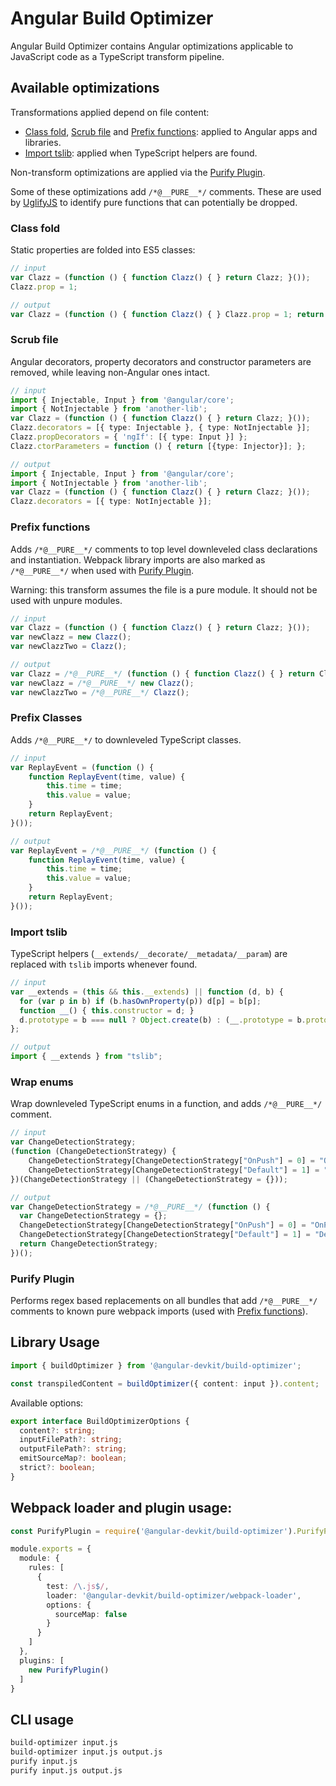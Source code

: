 # Angular Build Optimizer

Angular Build Optimizer contains Angular optimizations applicable to JavaScript code as a TypeScript transform pipeline.


## Available optimizations

Transformations applied depend on file content:

- [Class fold](#class-fold), [Scrub file](#scrub-file) and [Prefix functions](#prefix-functions): applied to Angular apps and libraries.
- [Import tslib](#import-tslib): applied when TypeScript helpers are found.

Non-transform optimizations are applied via the [Purify Plugin](#purify-plugin).

Some of these optimizations add `/*@__PURE__*/` comments.
These are used by [UglifyJS](https://github.com/mishoo/UglifyJS2) to identify pure functions that can potentially be dropped.


### Class fold

Static properties are folded into ES5 classes:

```typescript
// input
var Clazz = (function () { function Clazz() { } return Clazz; }());
Clazz.prop = 1;

// output
var Clazz = (function () { function Clazz() { } Clazz.prop = 1; return Clazz; }());
```


### Scrub file

Angular decorators, property decorators and constructor parameters are removed, while leaving non-Angular ones intact.

```typescript
// input
import { Injectable, Input } from '@angular/core';
import { NotInjectable } from 'another-lib';
var Clazz = (function () { function Clazz() { } return Clazz; }());
Clazz.decorators = [{ type: Injectable }, { type: NotInjectable }];
Clazz.propDecorators = { 'ngIf': [{ type: Input }] };
Clazz.ctorParameters = function () { return [{type: Injector}]; };

// output
import { Injectable, Input } from '@angular/core';
import { NotInjectable } from 'another-lib';
var Clazz = (function () { function Clazz() { } return Clazz; }());
Clazz.decorators = [{ type: NotInjectable }];
```


### Prefix functions

Adds `/*@__PURE__*/` comments to top level downleveled class declarations and instantiation.
Webpack library imports are also marked as `/*@__PURE__*/` when used with [Purify Plugin](#purify-plugin).

Warning: this transform assumes the file is a pure module. It should not be used with unpure modules.

```typescript
// input
var Clazz = (function () { function Clazz() { } return Clazz; }());
var newClazz = new Clazz();
var newClazzTwo = Clazz();

// output
var Clazz = /*@__PURE__*/ (function () { function Clazz() { } return Clazz; }());
var newClazz = /*@__PURE__*/ new Clazz();
var newClazzTwo = /*@__PURE__*/ Clazz();
```


### Prefix Classes

Adds `/*@__PURE__*/` to downleveled TypeScript classes.

```typescript
// input
var ReplayEvent = (function () {
    function ReplayEvent(time, value) {
        this.time = time;
        this.value = value;
    }
    return ReplayEvent;
}());

// output
var ReplayEvent = /*@__PURE__*/ (function () {
    function ReplayEvent(time, value) {
        this.time = time;
        this.value = value;
    }
    return ReplayEvent;
}());
```


### Import tslib

TypeScript helpers (`__extends/__decorate/__metadata/__param`) are replaced with `tslib` imports whenever found.

```typescript
// input
var __extends = (this && this.__extends) || function (d, b) {
  for (var p in b) if (b.hasOwnProperty(p)) d[p] = b[p];
  function __() { this.constructor = d; }
  d.prototype = b === null ? Object.create(b) : (__.prototype = b.prototype, new __());
};

// output
import { __extends } from "tslib";
```

### Wrap enums

Wrap downleveled TypeScript enums in a function, and adds `/*@__PURE__*/` comment.

```typescript
// input
var ChangeDetectionStrategy;
(function (ChangeDetectionStrategy) {
    ChangeDetectionStrategy[ChangeDetectionStrategy["OnPush"] = 0] = "OnPush";
    ChangeDetectionStrategy[ChangeDetectionStrategy["Default"] = 1] = "Default";
})(ChangeDetectionStrategy || (ChangeDetectionStrategy = {}));

// output
var ChangeDetectionStrategy = /*@__PURE__*/ (function () {
  var ChangeDetectionStrategy = {};
  ChangeDetectionStrategy[ChangeDetectionStrategy["OnPush"] = 0] = "OnPush";
  ChangeDetectionStrategy[ChangeDetectionStrategy["Default"] = 1] = "Default";
  return ChangeDetectionStrategy;
})();
```


### Purify Plugin

Performs regex based replacements on all bundles that add `/*@__PURE__*/` comments to
known pure webpack imports (used with [Prefix functions](#prefix-functions)).


## Library Usage

```typescript
import { buildOptimizer } from '@angular-devkit/build-optimizer';

const transpiledContent = buildOptimizer({ content: input }).content;
```

Available options:
```typescript
export interface BuildOptimizerOptions {
  content?: string;
  inputFilePath?: string;
  outputFilePath?: string;
  emitSourceMap?: boolean;
  strict?: boolean;
}
```


## Webpack loader and plugin usage:

```typescript
const PurifyPlugin = require('@angular-devkit/build-optimizer').PurifyPlugin;

module.exports = {
  module: {
    rules: [
      {
        test: /\.js$/,
        loader: '@angular-devkit/build-optimizer/webpack-loader',
        options: {
          sourceMap: false
        }
      }
    ]
  },
  plugins: [
    new PurifyPlugin()
  ]
}
```


## CLI usage

```bash
build-optimizer input.js
build-optimizer input.js output.js
purify input.js
purify input.js output.js
```
